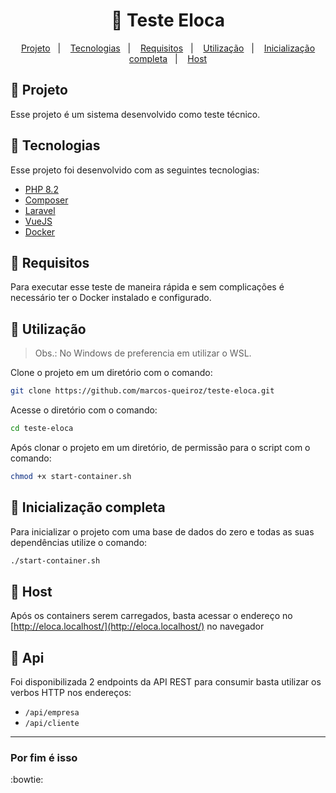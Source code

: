 <h1 align="center">
  🔭 Teste Eloca
</h1>

<p align="center">
  <a href="#-projeto">Projeto</a>&nbsp;&nbsp;&nbsp;|&nbsp;&nbsp;&nbsp;
  <a href="#-tecnologias">Tecnologias</a>&nbsp;&nbsp;&nbsp;|&nbsp;&nbsp;&nbsp;
  <a href="#-requisitos">Requisitos</a>&nbsp;&nbsp;&nbsp;|&nbsp;&nbsp;&nbsp;
  <a href="#-utilização">Utilização</a>&nbsp;&nbsp;&nbsp;|&nbsp;&nbsp;&nbsp;
  <a href="#-inicialização-completa">Inicialização completa</a>&nbsp;&nbsp;&nbsp;|&nbsp;&nbsp;&nbsp;
  <a href="#-host">Host</a>
</p>

## 📌 Projeto

Esse projeto é um sistema desenvolvido como teste técnico.

## 🚀 Tecnologias

Esse projeto foi desenvolvido com as seguintes tecnologias:

- [PHP 8.2](https://php.net/)
- [Composer](https://getcomposer.org)
- [Laravel](https://laravel.com/)
- [VueJS](https://vuejs.org/)
- [Docker](https://docker.com)

## 📌 Requisitos

Para executar esse teste de maneira rápida e sem complicações é necessário ter o Docker instalado e configurado.

## 📌 Utilização

> Obs.: No Windows de preferencia em utilizar o WSL.

Clone o projeto em um diretório com o comando:

```bash
git clone https://github.com/marcos-queiroz/teste-eloca.git
```

Acesse o diretório com o comando:

```bash
cd teste-eloca
```

Após clonar o projeto em um diretório, de permissão para o script com o comando:

```bash
chmod +x start-container.sh
```

## 📌 Inicialização completa

Para inicializar o projeto com uma base de dados do zero e todas as suas dependências utilize o comando:

```bash
./start-container.sh
```

## 📌 Host

Após os containers serem carregados, basta acessar o endereço no [http://eloca.localhost/](http://eloca.localhost/) no navegador

## 📌 Api

Foi disponibilizada 2 endpoints da API REST para consumir basta utilizar os verbos HTTP nos endereços:

- `/api/empresa`
- `/api/cliente`

----
### Por fim é isso

:bowtie:

